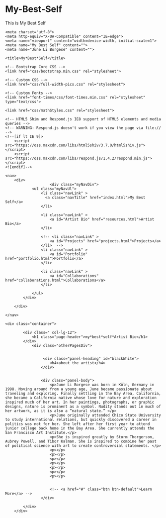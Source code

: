 # My-Best-Self
This is My Best Self
<!DOCTYPE html>
<html lang="en">

<head>

    <meta charset="utf-8">
    <meta http-equiv="X-UA-Compatible" content="IE=edge">
    <meta name="viewport" content="width=device-width, initial-scale=1">
    <meta name="My Best Self" content="">
    <meta name="June Li Borgese" content="">

    <title>My*Best*Self</title>

    <!-- Bootstrap Core CSS -->
    <link href="css/bootstrap.min.css" rel="stylesheet">

    <!-- Custom CSS -->
    <link href="css/full-width-pics.css" rel="stylesheet">

    <!-- Custom Fonts -->
    <link href="font-times/css/font-times.min.css" rel="stylesheet" type="text/css">

    <link href="css/mathStyles.css" rel="stylesheet">

    <!-- HTML5 Shim and Respond.js IE8 support of HTML5 elements and media queries -->
    <!-- WARNING: Respond.js doesn't work if you view the page via file:// -->
    <!--[if lt IE 9]>
        <script src="https://oss.maxcdn.com/libs/html5shiv/3.7.0/html5shiv.js"></script>
        <script src="https://oss.maxcdn.com/libs/respond.js/1.4.2/respond.min.js"></script>
    <![endif]-->

</head>

<body>


    <nav>
        <div>
                        <div class="myNavDiv">
                <ul class="myNavUl">    
                    <li class="navLink" >
                      <a class="navTitle" href="index.html">My Best Self</a>
                    </li> 

                    <li class="navLink" >
                        <a id="Artist Bio" href="resources.html">Artist Bio</a>
                    </li> 

                    <!-- <li class="navLink" >
                        <a id="Projects" href="projects.html">Projects</a>
                    </li>  -->
                    <li class="navLink" >
                        <a id="Portfolio" href="portfolio.html">Portfolio</a>
                    </li> 
			
		            <li class="navLink" >
                        <a id="Collaborations" href="collaborations.html">Collaborations</a>
                    </li> 

                </ul>
            </div>

        </div>
       
    </nav>
    
    <div class="container">

            <div class=" col-lg-12">
                <h1 class="page-header">my*best*self*Artist Bio</h1>
            </div>
                <div class="otherPagesDiv">


                     <div class="panel-heading" id="blackWhite"> 
                        <h4>about the artist</h4>
                    </div>                    


                    <div class="panel-body">
                        <p>June Li Borgese was born in Köln, Germany in 1998. Moving around from a young age, June became passionate about traveling and exploring. Finally settling in the Bay Area, California, she became a California native whose love for nature and exploration inspired much of her art. In her paintings, photographs, or graphic designs, nature is prominent as a symbol. Nudity stands out in much of her artwork, as it is also a “natural state.” </p>  
                        <p>June originally attended Chico State University to study international relations, but quickly discovered a career in politics was not for her. She left after her first year to attend junior college back home in the Bay Area. She currently attends the San Francisco Art Institute.</p>
                        <p>She is inspired greatly by Storm Thorgerson, Aubrey Powell, and Tibor Kalman. She is inspired to combine her past of political science with art to create controversial statements. </p>
                        <p></p>
                        <p></p>
                        <p></p>
                        <p></p>
                        <p></p>
                        <p></p>
                        <p></p>

                        
                        <!-- <a href="#" class="btn btn-default">Learn More</a> -->
                    </div>
   
            </div>
        </div> 


</body>
</html>

                        
